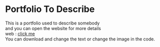 # Portfolio To Describe
This is a portfolio used to describe somebody
<br>
and you can open the website for more details
<br>
web : <a href="https://ikhsanytc.github.io" target="_blank">click me</a>
<br>
You can download and change the text or change the image in the code.
